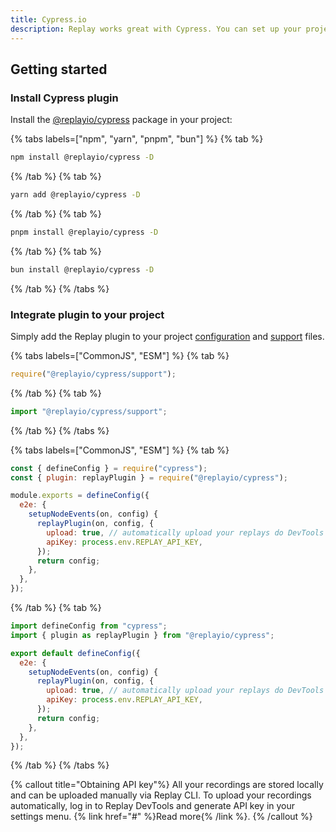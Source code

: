 ```yaml
---
title: Cypress.io
description: Replay works great with Cypress. You can set up your project to use Replay Browser in matter of minutes and then customize it to your needs. With Replay Browser integration, you’ll be able to see all your Cypress steps as well as code of your application.
---
```



## Getting started
### Install Cypress plugin
Install the [@replayio/cypress](https://www.npmjs.com/package/@replayio/cypress) package in your project:

{% tabs labels=["npm", "yarn", "pnpm", "bun"] %}
{% tab %}
```sh
npm install @replayio/cypress -D
```
{% /tab %}
{% tab %}
```sh
yarn add @replayio/cypress -D
```
{% /tab %}
{% tab %}
```sh
pnpm install @replayio/cypress -D
```
{% /tab %}
{% tab %}
```sh
bun install @replayio/cypress -D
```
{% /tab %}
{% /tabs %}

### Integrate plugin to your project
Simply add the Replay plugin to your project [configuration](https://docs.cypress.io/guides/references/configuration) and [support](https://docs.cypress.io/guides/core-concepts/writing-and-organizing-tests#Support-file) files.

{% tabs labels=["CommonJS", "ESM"] %}
{% tab %}

```js {% fileName="cypress/support/e2e.js" %}
require("@replayio/cypress/support");
```

{% /tab %}
{% tab %}

```js {% fileName="cypress/support/e2e.ts" %}
import "@replayio/cypress/support";
```

{% /tab %}
{% /tabs %}

{% tabs labels=["CommonJS", "ESM"] %}
{% tab %}

```js {% lineNumbers=true fileName="cypress.config.js" highlight=[2,"7-11"] %}
const { defineConfig } = require("cypress");
const { plugin: replayPlugin } = require("@replayio/cypress");

module.exports = defineConfig({
  e2e: {
    setupNodeEvents(on, config) {
      replayPlugin(on, config, {
        upload: true, // automatically upload your replays do DevTools
        apiKey: process.env.REPLAY_API_KEY,
      });
      return config;
    },
  },
});
```

{% /tab %}
{% tab %}

```js {% lineNumbers=true fileName="cypress.config.js" highlight=[2,"7-11"] %}
import defineConfig from "cypress";
import { plugin as replayPlugin } from "@replayio/cypress";

export default defineConfig({
  e2e: {
    setupNodeEvents(on, config) {
      replayPlugin(on, config, {
        upload: true, // automatically upload your replays do DevTools
        apiKey: process.env.REPLAY_API_KEY,
      });
      return config;
    },
  },
});
```

{% /tab %}
{% /tabs %}

{% callout title="Obtaining API key"%}
All your recordings are stored locally and can be uploaded manually via Replay CLI. To upload your recordings automatically, log in to Replay DevTools and generate API key in your settings menu. {% link href="#" %}Read more{% /link %}.
{% /callout %}